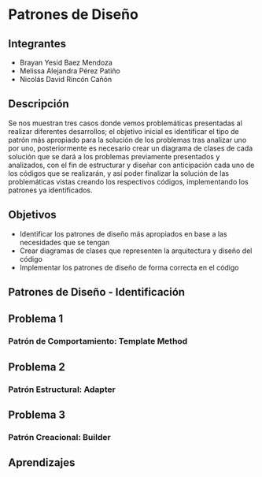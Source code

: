 # Patrones de Diseño

## Integrantes

- Brayan Yesid Baez Mendoza
- Melissa Alejandra Pérez Patiño
- Nicolás David Rincón Cañón

## Descripción

Se nos muestran tres casos donde vemos problemáticas presentadas al realizar diferentes desarrollos; el objetivo inicial es identificar el tipo de patrón más apropiado para la solución de los problemas tras analizar uno por uno, posteriormente es necesario crear un diagrama de clases de cada solución que se dará a los problemas previamente presentados y analizados, con el fin de estructurar y diseñar con anticipación cada uno de los códigos que se realizarán, y así poder finalizar la solución de las problemáticas vistas creando los respectivos códigos, implementando los patrones ya identificados.

## Objetivos

- Identificar los patrones de diseño más apropiados en base a las necesidades que se tengan
- Crear diagramas de clases que representen la arquitectura y diseño del código
- Implementar los patrones de diseño de forma correcta en el código

## Patrones de Diseño - Identificación

## Problema 1
### Patrón de Comportamiento: Template Method

## Problema 2
### Patrón Estructural: Adapter

## Problema 3
### Patrón Creacional: Builder

## Aprendizajes



